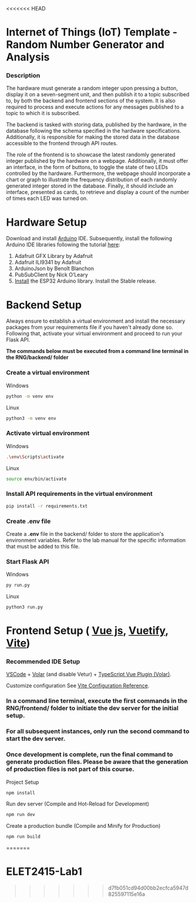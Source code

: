 <<<<<<< HEAD
# Internet of Things (IoT) Template - Random Number Generator and Analysis

### Description
The hardware must generate a random integer upon pressing a button, display it on a seven-segment unit, and then publish it to a topic subscribed to, by both the backend and frontend sections of the system. It is also required to process and execute actions for any messages published to a topic to which it is subscribed.

The backend is tasked with storing data, published by the hardware, in the database following the schema specified in the hardware specifications. Additionally, it is responsible for making the stored data in the database accessible to the frontend through API routes.

The role of the frontend is to showcase the latest randomly generated integer published by the hardware on a webpage. Additionally, it must offer an interface, in the form of buttons, to toggle the state of two LEDs controlled by the hardware. Furthermore, the webpage should incorporate a chart or graph to illustrate the frequency distribution of each randomly generated integer stored in the database. Finally, it should include an interface, presented as cards, to retrieve and display a count of the number of times each LED was turned on.


# Hardware Setup
Download and install [Arduino](https://www.arduino.cc/en/software) IDE. Subsequently, install the following Arduino IDE libraries following the tutorial [here](https://support.arduino.cc/hc/en-us/articles/5145457742236-Add-libraries-to-Arduino-IDE):
1. Adafruit GFX Library by Adafruit
2. Adafruit ILI9341 by Adafruit
3. ArduinoJson by Benoît Blanchon
4. PubSubClient by Nick O’Leary
5. [Install](https://docs.espressif.com/projects/arduino-esp32/en/latest/installing.html) the ESP32 Arduino library. Install the Stable release.



# Backend Setup
Always ensure to establish a virtual environment and install the necessary packages from your requirements file if you haven't already done so. Following that, activate your virtual environment and proceed to run your Flask API.

**The commands below must be executed from a command line terminal in the RNG/backend/ folder**
### Create a virtual environment

Windows 
```sh
python -m venv env  
```
Linux
```sh
python3 -m venv env  
```
### Activate virtual environment
Windows
```sh
.\env\Scripts\activate 
```
Linux
```sh
source env/bin/activate
```
### Install API requirements in the virtual environment
```sh
pip install -r requirements.txt 
```
### Create **.env** file
Create a **.env** file in the backend/ folder to store the application's environment variables. 
Refer to the lab manual for the specific information that must be added to this file.

### Start Flask API
Windows
```sh
py run.py 
```
Linux
```sh
python3 run.py
```



# Frontend Setup ( [Vue js](https://vuejs.org/), [Vuetify](https://vuetifyjs.com/en/components/all/), [Vite](https://vitejs.dev/))
### Recommended IDE Setup
[VSCode](https://code.visualstudio.com/) + [Volar](https://marketplace.visualstudio.com/items?itemName=johnsoncodehk.volar) (and disable Vetur) + [TypeScript Vue Plugin (Volar)](https://marketplace.visualstudio.com/items?itemName=johnsoncodehk.vscode-typescript-vue-plugin).

Customize configuration
See [Vite Configuration Reference](https://vitejs.dev/config/).


### In a command line terminal, execute the first commands in the RNG/frontend/ folder to initiate the dev server for the initial setup. 
### For all subsequent instances, only run the second command to start the dev server.
### Once development is complete, run the final command to generate production files. Please be aware that the generation of production files is not part of this course.

Project Setup
```sh
npm install
```

Run dev server (Compile and Hot-Reload for Development)
```sh
npm run dev
```

Create a production bundle (Compile and Minify for Production)
```sh
npm run build
```
=======
# ELET2415-Lab1
>>>>>>> d7fb051cd94d00bb2ecfca5947d825597115e16a
